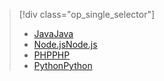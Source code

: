 > [!div class="op_single_selector"]
> * [<span data-ttu-id="d9451-101">Java</span><span class="sxs-lookup"><span data-stu-id="d9451-101">Java</span></span>](../articles/notification-hubs/notification-hubs-java-push-notification-tutorial.md)
> * [<span data-ttu-id="d9451-102">Node.js</span><span class="sxs-lookup"><span data-stu-id="d9451-102">Node.js</span></span>](../articles/notification-hubs/notification-hubs-nodejs-push-notification-tutorial.md)
> * [<span data-ttu-id="d9451-103">PHP</span><span class="sxs-lookup"><span data-stu-id="d9451-103">PHP</span></span>](../articles/notification-hubs/notification-hubs-php-push-notification-tutorial.md)
> * [<span data-ttu-id="d9451-104">Python</span><span class="sxs-lookup"><span data-stu-id="d9451-104">Python</span></span>](../articles/notification-hubs/notification-hubs-python-push-notification-tutorial.md)
> 
> 

